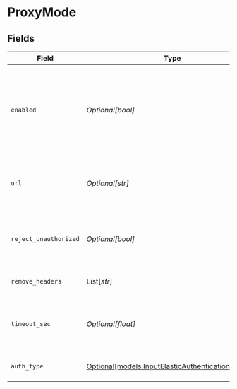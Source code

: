 # ProxyMode


## Fields

| Field                                                                                                                                                                                                                     | Type                                                                                                                                                                                                                      | Required                                                                                                                                                                                                                  | Description                                                                                                                                                                                                               |
| ------------------------------------------------------------------------------------------------------------------------------------------------------------------------------------------------------------------------- | ------------------------------------------------------------------------------------------------------------------------------------------------------------------------------------------------------------------------- | ------------------------------------------------------------------------------------------------------------------------------------------------------------------------------------------------------------------------- | ------------------------------------------------------------------------------------------------------------------------------------------------------------------------------------------------------------------------- |
| `enabled`                                                                                                                                                                                                                 | *Optional[bool]*                                                                                                                                                                                                          | :heavy_minus_sign:                                                                                                                                                                                                        | Enable proxying of non-bulk API requests to an external Elastic server. Enable this only if you understand the implications. See [Cribl Docs](https://docs.cribl.io/stream/sources-elastic/#proxy-mode) for more details. |
| `url`                                                                                                                                                                                                                     | *Optional[str]*                                                                                                                                                                                                           | :heavy_minus_sign:                                                                                                                                                                                                        | URL of the Elastic server to proxy non-bulk requests to, such as http://elastic:9200                                                                                                                                      |
| `reject_unauthorized`                                                                                                                                                                                                     | *Optional[bool]*                                                                                                                                                                                                          | :heavy_minus_sign:                                                                                                                                                                                                        | Reject certificates that cannot be verified against a valid CA (such as self-signed certificates)                                                                                                                         |
| `remove_headers`                                                                                                                                                                                                          | List[*str*]                                                                                                                                                                                                               | :heavy_minus_sign:                                                                                                                                                                                                        | List of headers to remove from the request to proxy                                                                                                                                                                       |
| `timeout_sec`                                                                                                                                                                                                             | *Optional[float]*                                                                                                                                                                                                         | :heavy_minus_sign:                                                                                                                                                                                                        | Amount of time, in seconds, to wait for a proxy request to complete before canceling it                                                                                                                                   |
| `auth_type`                                                                                                                                                                                                               | [Optional[models.InputElasticAuthenticationMethod]](../models/inputelasticauthenticationmethod.md)                                                                                                                        | :heavy_minus_sign:                                                                                                                                                                                                        | Enter credentials directly, or select a stored secret                                                                                                                                                                     |